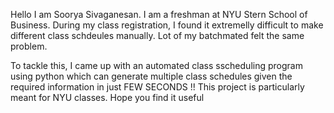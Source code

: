 Hello I am Soorya Sivaganesan. I am a freshman at NYU Stern School of Business.
During my class registration, I found it extremelly difficult to make different class schdeules manually. Lot of my batchmated felt the same problem.

To tackle this, I came up with an automated class sscheduling program using python which can generate multiple class schedules given the required information in just FEW SECONDS !!
This project is particularly meant for NYU classes. Hope you find it useful
